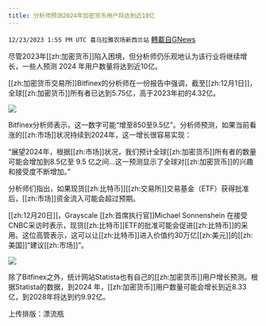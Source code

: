 ```yaml
---
title: 分析师预测2024年加密货币用户将达到近10亿
---
```

`12/23/2023 1:55 PM UTC 喜马拉雅农场新西兰站` [轉載自GNews](https://gnews.org/articles/2144243)

尽管2023年[[zh:加密货币]]陷入困境，但分析师仍乐观地认为该行业将继续增长，一些人预测 2024 年用户数量将达到近10亿。

[[zh:加密货币交易所]]Bitfinex的分析师在一份报告中强调，截至[[zh:12月1日]]，全球[[zh:加密货币]]所有者已达到5.75亿，高于2023年初的4.32亿。

![](ipfs://QmPmV5jM5FgjtuHitkPaE9rnNgmVtFk5ejdL2ixdpjr8Xw?.png)

Bitfinex分析师表示，这一数字可能“增至850至9.5亿”。分析师预测，如果当前看涨的[[zh:市场]]状况持续到2024年，这一增长很容易实现：

“展望2024年，根据[[zh:市场]]状况，我们预计全球[[zh:加密货币]]所有者的数量可能会增加到8.5亿至 9.5 亿之间…这一预测显示了全球对[[zh:加密货币]]的兴趣和接受度不断增加。”

分析师们指出，如果现货[[zh:比特币]][[zh:交易所]]交易基金（ETF）获得批准后，[[zh:市场]]资金流入可能会超过预期。

[[zh:12月20日]]，Grayscale [[zh:首席执行官]]Michael Sonnenshein 在接受CNBC采访时表示，现货[[zh:比特币]]ETF的批准可能会促进[[zh:比特币]]的采用。这位高管表示，这可以让[[zh:比特币]]进入价值约30万亿[[zh:美元]]的[[zh:美国]]“建议[[zh:市场]]”。

![](ipfs://Qmd74pjKrcraFWgNpZLyrdwkTrYDEQ33NFPsCSCce8YRb2?.png)

除了Bitfinex之外，统计网站Statista也有自己的[[zh:加密货币]]用户增长预测。根据Statista的数据，到2024 年，[[zh:加密货币]]用户数量可能会增长到近8.33亿，到2028年将达到约9.92亿。

上传排版：漂流瓶

